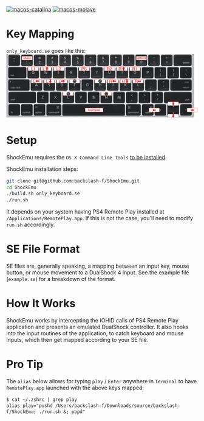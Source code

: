 [![macos-catalina](https://img.shields.io/badge/macos-catalina-brightgreen.svg)](https://www.apple.com/macos/catalina-preview)
[![macos-mojave](https://img.shields.io/badge/macos-mojave-brightgreen.svg)](https://www.apple.com/lae/macos/mojave)

# Key Mapping

`only_keyboard.se` goes like this:  
![Key Mapping](https://github.com/backslash-f/ShockEmu/blob/master/KeyMapping.png)

# Setup
ShockEmu requires the `OS X Command Line Tools` [to be installed](https://stackoverflow.com/a/53078282/584548).

ShockEmu installation steps:

```zsh
git clone git@github.com:backslash-f/ShockEmu.git
cd ShockEmu
./build.sh only_keyboard.se
./run.sh
```

It depends on your system having PS4 Remote Play installed at `/Applications/RemotePlay.app`. If this is not the case, you'll need to modify `run.sh` accordingly.

# SE File Format
SE files are, generally speaking, a mapping between an input key, mouse button, or mouse movement to a DualShock 4 input. See the example file (`example.se`) for a breakdown of the format.

# How It Works
ShockEmu works by intercepting the IOHID calls of PS4 Remote Play application and presents an emulated DualShock controller. It also hooks into the input routines of the application, to catch keyboard and mouse inputs, which then get mapped according to your SE file.

# Pro Tip
The `alias` below allows for typing `play` / `Enter` anywhere in `Terminal` to have `RemotePlay.app` launched with the above keys mapped:
```
$ cat ~/.zshrc | grep play
alias play="pushd /Users/backslash-f/Downloads/source/backslash-f/ShockEmu; ./run.sh &; popd"
